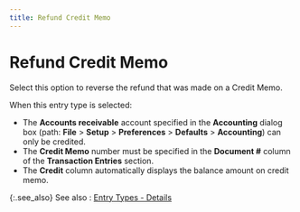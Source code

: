 ```yaml
---
title: Refund Credit Memo
---
```


# Refund Credit Memo


Select this option to reverse the refund that was made on a Credit Memo.


When this entry type is selected:

- The **Accounts receivable** account specified in the **Accounting** dialog box (path: **File** > **Setup** > **Preferences** > **Defaults** > **Accounting**) can only be credited.
- The **Credit Memo** number must be specified in the **Document #** column of the **Transaction Entries** section.
- The **Credit** column automatically displays the balance amount on credit memo.



{:.see_also}
See also
: [Entry Types - Details]({{site.acc_baseurl}}/customer-receipts-and-refunds/receipt-jrnl-dtls/transaction-entries/entry_types_details_receipt_jrnl.html)
